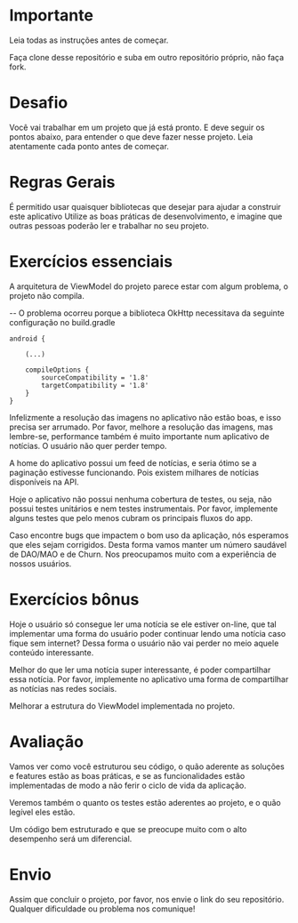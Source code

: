 # Importante

Leia todas as instruções antes de começar.

Faça clone desse repositório e suba em outro repositório próprio, não faça fork.


# Desafio

Você vai trabalhar em um projeto que já está pronto. E deve seguir os pontos abaixo, para entender o que deve fazer nesse projeto. Leia atentamente cada ponto antes de começar.


# Regras Gerais

É permitido usar quaisquer bibliotecas que desejar para ajudar a construir este aplicativo
Utilize as boas práticas de desenvolvimento, e imagine que outras pessoas poderão ler e trabalhar no seu projeto.


# Exercícios essenciais

A arquitetura de ViewModel do projeto parece estar com algum problema, o projeto não compila.

-- O problema ocorreu porque a biblioteca OkHttp necessitava da seguinte configuração no build.gradle

```
android {

    (...)

    compileOptions {
        sourceCompatibility = '1.8'
        targetCompatibility = '1.8'
    }
}
```

Infelizmente a resolução das imagens no aplicativo não estão boas, e isso precisa ser arrumado. Por favor, melhore a resolução das imagens, mas lembre-se, performance também é muito importante num aplicativo de notícias. O usuário não quer perder tempo.

A home do aplicativo possui um feed de notícias, e seria ótimo se a paginação estivesse funcionando. Pois existem milhares de notícias disponíveis na API.

Hoje o aplicativo não possui nenhuma cobertura de testes, ou seja, não possui testes unitários e nem testes instrumentais. Por favor, implemente alguns testes que pelo menos cubram os principais fluxos do app.

Caso encontre bugs que impactem o bom uso da aplicação, nós esperamos que eles sejam corrigidos. Desta forma vamos manter um número saudável de DAO/MAO e de Churn. Nos preocupamos muito com a experiência de nossos usuários.


# Exercícios bônus

Hoje o usuário só consegue ler uma notícia se ele estiver on-line, que tal implementar uma forma do usuário poder continuar lendo uma notícia caso fique sem internet? Dessa forma o usuário não vai perder no meio aquele conteúdo interessante.

Melhor do que ler uma notícia super interessante, é poder compartilhar essa notícia. Por favor, implemente no aplicativo uma forma de compartilhar as notícias nas redes sociais.

Melhorar a estrutura do ViewModel implementada no projeto.

# Avaliação

Vamos ver como você estruturou seu código, o quão aderente as soluções e features estão as boas práticas, e se as funcionalidades estão implementadas de modo a não ferir o ciclo de vida da aplicação. 

Veremos também o quanto os testes estão aderentes ao projeto, e o quão legível eles estão.

Um código bem estruturado e que se preocupe muito com o alto desempenho será um diferencial.

# Envio
Assim que concluir o projeto, por favor, nos envie o link do seu repositório. Qualquer dificuldade ou problema nos comunique!
